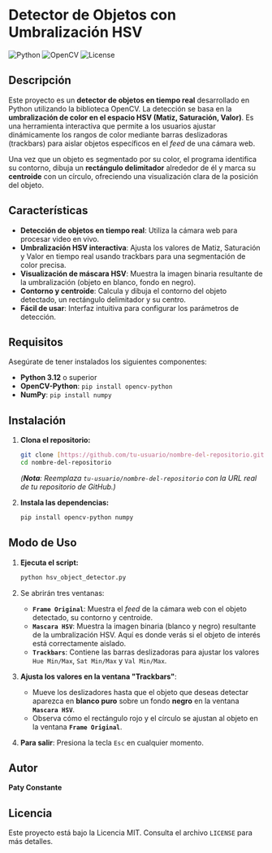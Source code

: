 # Detector de Objetos con Umbralización HSV

![Python](https://img.shields.io/badge/Python-3.12-blue?style=for-the-badge&logo=python)
![OpenCV](https://img.shields.io/badge/OpenCV-4.x-green?style=for-the-badge&logo=opencv)
![License](https://img.shields.io/badge/License-MIT-purple?style=for-the-badge)

## Descripción

Este proyecto es un **detector de objetos en tiempo real** desarrollado en Python utilizando la biblioteca OpenCV. La detección se basa en la **umbralización de color en el espacio HSV (Matiz, Saturación, Valor)**. Es una herramienta interactiva que permite a los usuarios ajustar dinámicamente los rangos de color mediante barras deslizadoras (trackbars) para aislar objetos específicos en el *feed* de una cámara web.

Una vez que un objeto es segmentado por su color, el programa identifica su contorno, dibuja un **rectángulo delimitador** alrededor de él y marca su **centroide** con un círculo, ofreciendo una visualización clara de la posición del objeto.

## Características

* **Detección de objetos en tiempo real**: Utiliza la cámara web para procesar video en vivo.
* **Umbralización HSV interactiva**: Ajusta los valores de Matiz, Saturación y Valor en tiempo real usando trackbars para una segmentación de color precisa.
* **Visualización de máscara HSV**: Muestra la imagen binaria resultante de la umbralización (objeto en blanco, fondo en negro).
* **Contorno y centroide**: Calcula y dibuja el contorno del objeto detectado, un rectángulo delimitador y su centro.
* **Fácil de usar**: Interfaz intuitiva para configurar los parámetros de detección.

## Requisitos

Asegúrate de tener instalados los siguientes componentes:

* **Python 3.12** o superior
* **OpenCV-Python**: `pip install opencv-python`
* **NumPy**: `pip install numpy`

## Instalación

1.  **Clona el repositorio:**

    ```bash
    git clone [https://github.com/tu-usuario/nombre-del-repositorio.git](https://github.com/tu-usuario/nombre-del-repositorio.git)
    cd nombre-del-repositorio
    ```

    *(**Nota**: Reemplaza `tu-usuario/nombre-del-repositorio` con la URL real de tu repositorio de GitHub.)*

2.  **Instala las dependencias:**

    ```bash
    pip install opencv-python numpy
    ```

## Modo de Uso

1.  **Ejecuta el script:**

    ```bash
    python hsv_object_detector.py
    ```

2.  Se abrirán tres ventanas:
    * **`Frame Original`**: Muestra el *feed* de la cámara web con el objeto detectado, su contorno y centroide.
    * **`Mascara HSV`**: Muestra la imagen binaria (blanco y negro) resultante de la umbralización HSV. Aquí es donde verás si el objeto de interés está correctamente aislado.
    * **`Trackbars`**: Contiene las barras deslizadoras para ajustar los valores `Hue Min/Max`, `Sat Min/Max` y `Val Min/Max`.

3.  **Ajusta los valores en la ventana "Trackbars"**:
    * Mueve los deslizadores hasta que el objeto que deseas detectar aparezca en **blanco puro** sobre un fondo **negro** en la ventana **`Mascara HSV`**.
    * Observa cómo el rectángulo rojo y el círculo se ajustan al objeto en la ventana **`Frame Original`**.

4.  **Para salir**: Presiona la tecla `Esc` en cualquier momento.

## Autor

**Paty Constante**

## Licencia

Este proyecto está bajo la Licencia MIT. Consulta el archivo `LICENSE` para más detalles.
